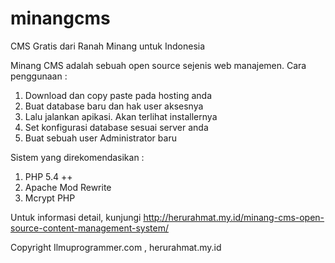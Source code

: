 # minangcms
CMS Gratis dari Ranah Minang untuk Indonesia

Minang CMS adalah sebuah open source sejenis web manajemen. Cara penggunaan :<br/>
1. Download dan copy paste pada hosting anda<br/>
2. Buat database baru dan hak user aksesnya<br/>
3. Lalu jalankan apikasi. Akan terlihat installernya<br/>
4. Set konfigurasi database sesuai server anda<br/>
5. Buat sebuah user Administrator baru<br/>

Sistem yang direkomendasikan :<br/>
1. PHP 5.4 ++<br/>
2. Apache Mod Rewrite<br/>
3. Mcrypt PHP<br/>

Untuk informasi detail, kunjungi http://herurahmat.my.id/minang-cms-open-source-content-management-system/

Copyright Ilmuprogrammer.com , herurahmat.my.id
